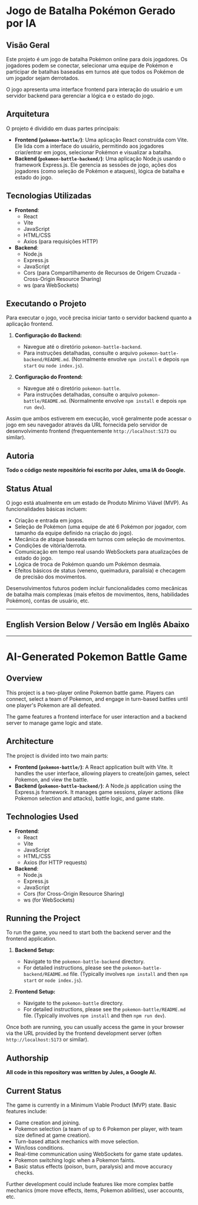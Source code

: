 # Jogo de Batalha Pokémon Gerado por IA

## Visão Geral
Este projeto é um jogo de batalha Pokémon online para dois jogadores. Os jogadores podem se conectar, selecionar uma equipe de Pokémon e participar de batalhas baseadas em turnos até que todos os Pokémon de um jogador sejam derrotados.

O jogo apresenta uma interface frontend para interação do usuário e um servidor backend para gerenciar a lógica e o estado do jogo.

## Arquitetura
O projeto é dividido em duas partes principais:

*   **Frontend (`pokemon-battle/`)**: Uma aplicação React construída com Vite. Ele lida com a interface do usuário, permitindo aos jogadores criar/entrar em jogos, selecionar Pokémon e visualizar a batalha.
*   **Backend (`pokemon-battle-backend/`)**: Uma aplicação Node.js usando o framework Express.js. Ele gerencia as sessões de jogo, ações dos jogadores (como seleção de Pokémon e ataques), lógica de batalha e estado do jogo.

## Tecnologias Utilizadas
*   **Frontend**:
    *   React
    *   Vite
    *   JavaScript
    *   HTML/CSS
    *   Axios (para requisições HTTP)
*   **Backend**:
    *   Node.js
    *   Express.js
    *   JavaScript
    *   Cors (para Compartilhamento de Recursos de Origem Cruzada - Cross-Origin Resource Sharing)
    *   ws (para WebSockets)

## Executando o Projeto
Para executar o jogo, você precisa iniciar tanto o servidor backend quanto a aplicação frontend.

1.  **Configuração do Backend:**
    *   Navegue até o diretório `pokemon-battle-backend`.
    *   Para instruções detalhadas, consulte o arquivo `pokemon-battle-backend/README.md`. (Normalmente envolve `npm install` e depois `npm start` ou `node index.js`).

2.  **Configuração do Frontend:**
    *   Navegue até o diretório `pokemon-battle`.
    *   Para instruções detalhadas, consulte o arquivo `pokemon-battle/README.md`. (Normalmente envolve `npm install` e depois `npm run dev`).

Assim que ambos estiverem em execução, você geralmente pode acessar o jogo em seu navegador através da URL fornecida pelo servidor de desenvolvimento frontend (frequentemente `http://localhost:5173` ou similar).

## Autoria
**Todo o código neste repositório foi escrito por Jules, uma IA do Google.**

## Status Atual
O jogo está atualmente em um estado de Produto Mínimo Viável (MVP). As funcionalidades básicas incluem:
*   Criação e entrada em jogos.
*   Seleção de Pokémon (uma equipe de até 6 Pokémon por jogador, com tamanho da equipe definido na criação do jogo).
*   Mecânica de ataque baseada em turnos com seleção de movimentos.
*   Condições de vitória/derrota.
*   Comunicação em tempo real usando WebSockets para atualizações de estado do jogo.
*   Lógica de troca de Pokémon quando um Pokémon desmaia.
*   Efeitos básicos de status (veneno, queimadura, paralisia) e checagem de precisão dos movimentos.

Desenvolvimentos futuros podem incluir funcionalidades como mecânicas de batalha mais complexas (mais efeitos de movimentos, itens, habilidades Pokémon), contas de usuário, etc.

---
## English Version Below / Versão em Inglês Abaixo
---

# AI-Generated Pokemon Battle Game

## Overview
This project is a two-player online Pokemon battle game. Players can connect, select a team of Pokemon, and engage in turn-based battles until one player's Pokemon are all defeated.

The game features a frontend interface for user interaction and a backend server to manage game logic and state.

## Architecture
The project is divided into two main parts:

*   **Frontend (`pokemon-battle/`)**: A React application built with Vite. It handles the user interface, allowing players to create/join games, select Pokemon, and view the battle.
*   **Backend (`pokemon-battle-backend/`)**: A Node.js application using the Express.js framework. It manages game sessions, player actions (like Pokemon selection and attacks), battle logic, and game state.

## Technologies Used
*   **Frontend**:
    *   React
    *   Vite
    *   JavaScript
    *   HTML/CSS
    *   Axios (for HTTP requests)
*   **Backend**:
    *   Node.js
    *   Express.js
    *   JavaScript
    *   Cors (for Cross-Origin Resource Sharing)
    *   ws (for WebSockets)

## Running the Project
To run the game, you need to start both the backend server and the frontend application.

1.  **Backend Setup:**
    *   Navigate to the `pokemon-battle-backend` directory.
    *   For detailed instructions, please see the `pokemon-battle-backend/README.md` file. (Typically involves `npm install` and then `npm start` or `node index.js`).

2.  **Frontend Setup:**
    *   Navigate to the `pokemon-battle` directory.
    *   For detailed instructions, please see the `pokemon-battle/README.md` file. (Typically involves `npm install` and then `npm run dev`).

Once both are running, you can usually access the game in your browser via the URL provided by the frontend development server (often `http://localhost:5173` or similar).

## Authorship
**All code in this repository was written by Jules, a Google AI.**

## Current Status
The game is currently in a Minimum Viable Product (MVP) state. Basic features include:
*   Game creation and joining.
*   Pokemon selection (a team of up to 6 Pokemon per player, with team size defined at game creation).
*   Turn-based attack mechanics with move selection.
*   Win/loss conditions.
*   Real-time communication using WebSockets for game state updates.
*   Pokemon switching logic when a Pokemon faints.
*   Basic status effects (poison, burn, paralysis) and move accuracy checks.

Further development could include features like more complex battle mechanics (more move effects, items, Pokemon abilities), user accounts, etc.

